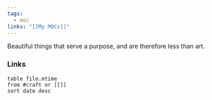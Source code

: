```yaml
---
tags:
  - moc
links: "[[My MOCs]]"
---
```

Beautiful things that serve a purpose, and are therefore less than art.
### Links
```dataview
table file.mtime
from #craft or [[]]
sort date desc
```

